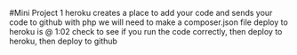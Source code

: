 #Mini Project 1
heroku creates a place to add your code and sends your code to github
with php we will need to make a composer.json file
deploy to heroku is @ 1:02
check to see if you run the code correctly, then deploy to heroku, then deploy to github
